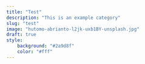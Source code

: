 ```yaml
---
title: "Test"
description: "This is an example category"
slug: "test"
image: "hutomo-abrianto-l2jk-uxb1BY-unsplash.jpg"
draft: true
style:
    background: "#2a9d8f"
    color: "#fff"
---
```

